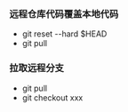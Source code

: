### 远程仓库代码覆盖本地代码

- git reset --hard $HEAD
- git pull



### 拉取远程分支

- git pull
- git checkout  xxx

